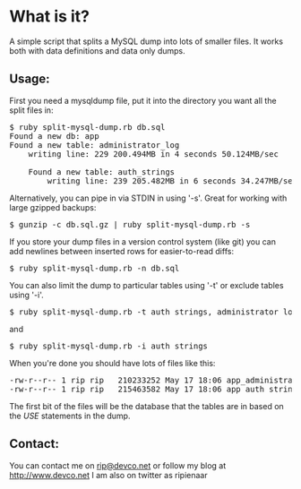What is it?
===========

A simple script that splits a MySQL dump into lots of smaller files.
It works both with data definitions and data only dumps.

Usage:
------

First you need a mysqldump file, put it into the directory you want
all the split files in:

<pre>
$ ruby split-mysql-dump.rb db.sql
Found a new db: app
Found a new table: administrator_log
    writing line: 229 200.494MB in 4 seconds 50.124MB/sec

    Found a new table: auth_strings
        writing line: 239 205.482MB in 6 seconds 34.247MB/sec
</pre>

Alternatively, you can pipe in via STDIN in using '-s'. Great
for working with large gzipped backups:

<pre>
$ gunzip -c db.sql.gz | ruby split-mysql-dump.rb -s
</pre>

If you store your dump files in a version control system (like git) you can add
newlines between inserted rows for easier-to-read diffs:

<pre>
$ ruby split-mysql-dump.rb -n db.sql
</pre>

You can also limit the dump to particular tables using '-t' 
or exclude tables using '-i'. 

<pre>
$ ruby split-mysql-dump.rb -t auth_strings, administrator_log db.sql
</pre>

and

<pre>
$ ruby split-mysql-dump.rb -i auth_strings
</pre>

When you're done you should have lots of files like this:

<pre>
-rw-r--r-- 1 rip rip   210233252 May 17 18:06 app_administrator_log.sql
-rw-r--r-- 1 rip rip   215463582 May 17 18:06 app_auth_strings.sql
</pre>

The first bit of the files will be the database that the tables are in
based on the _USE_ statements in the dump.

Contact:
--------
You can contact me on rip@devco.net or follow my blog at http://www.devco.net I am also on twitter as ripienaar

